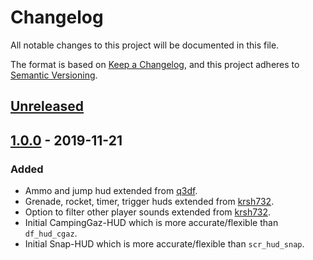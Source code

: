 # Changelog
All notable changes to this project will be documented in this file.

The format is based on [Keep a Changelog](https://keepachangelog.com/en/1.0.0/),
and this project adheres to [Semantic Versioning](https://semver.org/spec/v2.0.0.html).

## [Unreleased]

## [1.0.0] - 2019-11-21
### Added
- Ammo and jump hud extended from [q3df](https://github.com/q3df/cgame_proxymod).
- Grenade, rocket, timer, trigger huds extended from [krsh732](https://github.com/krsh732/cgame_proxymod).
- Option to filter other player sounds extended from [krsh732](https://github.com/krsh732/cgame_proxymod).
- Initial CampingGaz-HUD which is more accurate/flexible than `df_hud_cgaz`.
- Initial Snap-HUD which is more accurate/flexible than `scr_hud_snap`.

[Unreleased]: https://github.com/Jelvan1/cgame_proxymod/compare/v1.0.0...HEAD
[1.0.0]: https://github.com/Jelvan1/cgame_proxymod/releases/tag/v1.0.0
